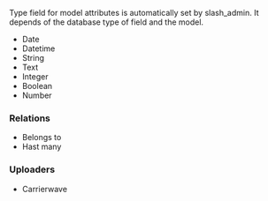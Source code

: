 Type field for model attributes is automatically set by slash_admin. It depends of the database type of field and the model.

- Date
- Datetime
- String
- Text
- Integer
- Boolean
- Number

### Relations

- Belongs to
- Hast many

### Uploaders

- Carrierwave
